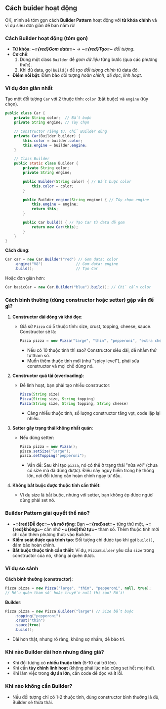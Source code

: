 
## Cách buider hoạt động

OK, mình sẽ tóm gọn cách **Builder Pattern** hoạt động với **từ khóa** **chính** và ví dụ siêu đơn giản để bạn nắm rõ!

### Cách Builder hoạt động (tóm gọn)
- **Từ khóa**: ***~={red}Gom data*=~** → ***~={red}Tạo=~** đối tượng*.
- **Cơ chế**: 
  1. Dùng một class `Builder` để *gom dữ liệu* từng bước (qua các phương thức).
  2. Khi đủ data, gọi `build()` để *tạo đối tượng chính* từ data đó.
- **Điểm nổi bật**: Đảm bảo đối tượng *hoàn chỉnh*, *dễ đọc*, *linh hoạt*.

### Ví dụ đơn giản nhất
Tạo một đối tượng `Car` với 2 thuộc tính: `color` (bắt buộc) và `engine` (tùy chọn).

```java
public class Car {
    private String color;  // Bắt buộc
    private String engine; // Tùy chọn

    // Constructor riêng tư, chỉ Builder dùng
    private Car(Builder builder) {
        this.color = builder.color;
        this.engine = builder.engine;
    }

    // Class Builder
    public static class Builder {
        private String color;
        private String engine;

        public Builder(String color) { // Bắt buộc color
            this.color = color;
        }

        public Builder engine(String engine) { // Tùy chọn engine
            this.engine = engine;
            return this;
        }

        public Car build() { // Tạo Car từ data đã gom
            return new Car(this);
        }
    }
}
```

**Cách dùng**:
```java
Car car = new Car.Builder("red") // Gom data: color
    .engine("V8")               // Gom data: engine
    .build();                   // Tạo Car
```

Hoặc đơn giản hơn:
```java
Car basicCar = new Car.Builder("blue").build(); // Chỉ cần color
```


### Cách bình thường (dùng constructor hoặc setter) gặp vấn đề gì?
1. **Constructor dài dòng và khó đọc**:
   - Giả sử `Pizza` có 5 thuộc tính: size, crust, topping, cheese, sauce. Constructor sẽ là:
     ```java
     Pizza pizza = new Pizza("large", "thin", "pepperoni", "extra cheese", true);
     ```
     - Nếu có 10 thuộc tính thì sao? Constructor siêu dài, dễ nhầm thứ tự tham số.
     - Muốn thêm thuộc tính mới (như "spicy level"), phải sửa constructor và mọi chỗ dùng nó.

2. **Constructor quá tải (overloading)**:
   - Để linh hoạt, bạn phải tạo nhiều constructor:
     ```java
     Pizza(String size)
     Pizza(String size, String topping)
     Pizza(String size, String topping, String cheese)
     ```
     - Càng nhiều thuộc tính, số lượng constructor tăng vọt, code lặp lại nhiều.

3. **Setter gây trạng thái không nhất quán**:
   - Nếu dùng setter:
     ```java
     Pizza pizza = new Pizza();
     pizza.setSize("large");
     pizza.setTopping("pepperoni");
     ```
     - Vấn đề: Sau khi tạo `pizza`, nó có thể ở trạng thái "nửa vời" (chưa có size mà đã dùng được). Điều này nguy hiểm trong hệ thống lớn, nơi đối tượng cần hoàn chỉnh ngay từ đầu.

4. **Không bắt buộc được thuộc tính cần thiết**:
   - Ví dụ size là bắt buộc, nhưng với setter, bạn không ép được người dùng phải set nó.

### Builder Pattern giải quyết thế nào?
- **~={red}Dễ đọc=~ và mở rộng**: Bạn **~={red}set=~** từng thứ một, **~={red}không=~** cần nhớ **~={red}thứ tự=~** tham số. Thêm thuộc tính mới chỉ cần thêm phương thức vào Builder.
- **Kiểm soát được quá trình tạo**: Đối tượng chỉ được tạo khi gọi `build()`, đảm bảo hoàn chỉnh.
- **Bắt buộc thuộc tính cần thiết**: Ví dụ, `PizzaBuilder` yêu cầu `size` trong constructor của nó, không ai quên được.

### Ví dụ so sánh
**Cách bình thường (constructor)**:
```java
Pizza pizza = new Pizza("large", "thin", "pepperoni", null, true);
// Nếu quên tham số hoặc truyền null thì sao? Rối!
```

**Builder**:
```java
Pizza pizza = new Pizza.Builder("large") // Size bắt buộc
    .topping("pepperoni")
    .crust("thin")
    .sauce(true)
    .build();
```
- Dài hơn thật, nhưng rõ ràng, không sợ nhầm, dễ bảo trì.

### Khi nào Builder dài hơn nhưng đáng giá?
- Khi đối tượng có **nhiều thuộc tính** (5-10 cái trở lên).
- Khi cần **tùy chỉnh linh hoạt** (không phải lúc nào cũng set hết mọi thứ).
- Khi làm việc trong **dự án lớn**, cần code dễ đọc và ít lỗi.

### Khi nào không cần Builder?
- Nếu đối tượng chỉ có 1-2 thuộc tính, dùng constructor bình thường là đủ, Builder sẽ thừa thãi.
 